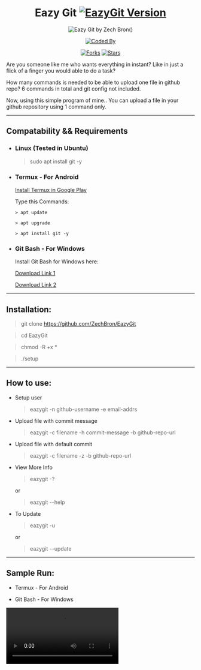 <div align="center">

# Eazy Git [![EazyGit Version](https://img.shields.io/badge/version-0.9-blue?style=flat-square)](https://github.com/ZechBron/EazyGit)

![Eazy Git by Zech Bron](https://github.com/ZechBron/EazyGit/blob/zeCh-EazyGit/Eazy%20Git.JPG)()


[![Coded By](https://img.shields.io/badge/Coded%20By-Zech%20Bron-red?style=for-the-badge&logo=github)](https://github.com/ZechBron)

[![Forks](https://img.shields.io/github/forks/ZechBron/EazyGit?label=Forks&style=plastic)](https://github.com/ZechBron/EazyGit) [![Stars](https://img.shields.io/github/stars/ZechBron/EazyGit?style=plastic)](https://github.com/ZechBron/EazyGit)

</div>

Are you someone like me who wants everything in instant? Like in just a flick of a finger you would able to do a task?

How many commands is needed to be able to upload one file in github repo? 6 commands in total and git config not included.

Now, using this simple program of mine.. You can upload a file in your github repository using 1 command only.


---


## Compatability && Requirements


+ ### Linux (Tested in Ubuntu)
   
   > sudo apt install git -y


+ ### Termux - For Android

   [Install Termux in Google Play](https://play.google.com/store/apps/details?id=com.termux&hl=en&gl=US&referrer=utm_source%3Dgoogle%26utm_medium%3Dorganic%26utm_term%3Dtermux+google+play+link)

   Type this Commands:

      > apt update

      > apt upgrade

      > apt install git -y

+ ### Git Bash - For Windows

   Install Git Bash for Windows here:

   [Download Link 1](https://gitforwindows.org/)

   [Download Link 2](https://git-scm.com/downloads)


---


## Installation:

> git clone https://github.com/ZechBron/EazyGit

> cd EazyGit

> chmod -R +x *

> ./setup


---


## How to use:

+ Setup user

   > eazygit -n github-username -e email-addrs

+ Upload file with commit message

   > eazygit -c filename -h commit-message -b github-repo-url

+ Upload file with default commit

   > eazygit -c filename -z -b github-repo-url

+ View More Info

   > eazygit -? 

   or

   > eazygit --help

+ To Update

   > eazygit -u

   or

   > eazygit --update


---


## Sample Run:

+ Termux - For Android



+ Git Bash - For Windows

![](https://github.com/ZechBron/EazyGit/blob/zeCh-EazyGit/2021-03-04-21-33-49.mp4)

